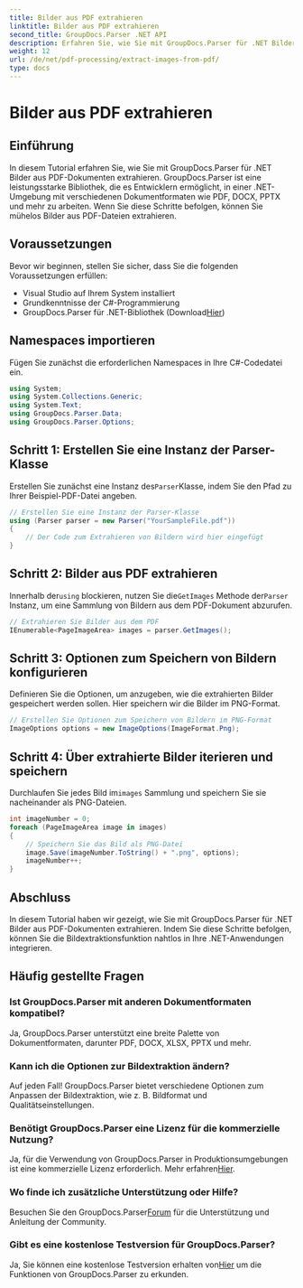 ```yaml
---
title: Bilder aus PDF extrahieren
linktitle: Bilder aus PDF extrahieren
second_title: GroupDocs.Parser .NET API
description: Erfahren Sie, wie Sie mit GroupDocs.Parser für .NET Bilder aus PDF-Dokumenten extrahieren. Schritt-für-Schritt-Anleitung mit Codebeispielen.
weight: 12
url: /de/net/pdf-processing/extract-images-from-pdf/
type: docs
---
```

# Bilder aus PDF extrahieren

## Einführung
In diesem Tutorial erfahren Sie, wie Sie mit GroupDocs.Parser für .NET Bilder aus PDF-Dokumenten extrahieren. GroupDocs.Parser ist eine leistungsstarke Bibliothek, die es Entwicklern ermöglicht, in einer .NET-Umgebung mit verschiedenen Dokumentformaten wie PDF, DOCX, PPTX und mehr zu arbeiten. Wenn Sie diese Schritte befolgen, können Sie mühelos Bilder aus PDF-Dateien extrahieren.
## Voraussetzungen
Bevor wir beginnen, stellen Sie sicher, dass Sie die folgenden Voraussetzungen erfüllen:
- Visual Studio auf Ihrem System installiert
- Grundkenntnisse der C#-Programmierung
-  GroupDocs.Parser für .NET-Bibliothek (Download[Hier](https://releases.groupdocs.com/parser/net/))

## Namespaces importieren
Fügen Sie zunächst die erforderlichen Namespaces in Ihre C#-Codedatei ein.
```csharp
using System;
using System.Collections.Generic;
using System.Text;
using GroupDocs.Parser.Data;
using GroupDocs.Parser.Options;
```
## Schritt 1: Erstellen Sie eine Instanz der Parser-Klasse
 Erstellen Sie zunächst eine Instanz des`Parser`Klasse, indem Sie den Pfad zu Ihrer Beispiel-PDF-Datei angeben.
```csharp
// Erstellen Sie eine Instanz der Parser-Klasse
using (Parser parser = new Parser("YourSampleFile.pdf"))
{
    // Der Code zum Extrahieren von Bildern wird hier eingefügt
}
```
## Schritt 2: Bilder aus PDF extrahieren
 Innerhalb der`using` blockieren, nutzen Sie die`GetImages` Methode der`Parser` Instanz, um eine Sammlung von Bildern aus dem PDF-Dokument abzurufen.
```csharp
// Extrahieren Sie Bilder aus dem PDF
IEnumerable<PageImageArea> images = parser.GetImages();
```
## Schritt 3: Optionen zum Speichern von Bildern konfigurieren
Definieren Sie die Optionen, um anzugeben, wie die extrahierten Bilder gespeichert werden sollen. Hier speichern wir die Bilder im PNG-Format.
```csharp
// Erstellen Sie Optionen zum Speichern von Bildern im PNG-Format
ImageOptions options = new ImageOptions(ImageFormat.Png);
```
## Schritt 4: Über extrahierte Bilder iterieren und speichern
 Durchlaufen Sie jedes Bild im`images` Sammlung und speichern Sie sie nacheinander als PNG-Dateien.
```csharp
int imageNumber = 0;
foreach (PageImageArea image in images)
{
    // Speichern Sie das Bild als PNG-Datei
    image.Save(imageNumber.ToString() + ".png", options);
    imageNumber++;
}
```

## Abschluss
In diesem Tutorial haben wir gezeigt, wie Sie mit GroupDocs.Parser für .NET Bilder aus PDF-Dokumenten extrahieren. Indem Sie diese Schritte befolgen, können Sie die Bildextraktionsfunktion nahtlos in Ihre .NET-Anwendungen integrieren.

## Häufig gestellte Fragen
### Ist GroupDocs.Parser mit anderen Dokumentformaten kompatibel?
Ja, GroupDocs.Parser unterstützt eine breite Palette von Dokumentformaten, darunter PDF, DOCX, XLSX, PPTX und mehr.
### Kann ich die Optionen zur Bildextraktion ändern?
Auf jeden Fall! GroupDocs.Parser bietet verschiedene Optionen zum Anpassen der Bildextraktion, wie z. B. Bildformat und Qualitätseinstellungen.
### Benötigt GroupDocs.Parser eine Lizenz für die kommerzielle Nutzung?
 Ja, für die Verwendung von GroupDocs.Parser in Produktionsumgebungen ist eine kommerzielle Lizenz erforderlich. Mehr erfahren[Hier](https://purchase.groupdocs.com/buy).
### Wo finde ich zusätzliche Unterstützung oder Hilfe?
 Besuchen Sie den GroupDocs.Parser[Forum](https://forum.groupdocs.com/c/parser/17) für die Unterstützung und Anleitung der Community.
### Gibt es eine kostenlose Testversion für GroupDocs.Parser?
 Ja, Sie können eine kostenlose Testversion erhalten von[Hier](https://releases.groupdocs.com/) um die Funktionen von GroupDocs.Parser zu erkunden.
